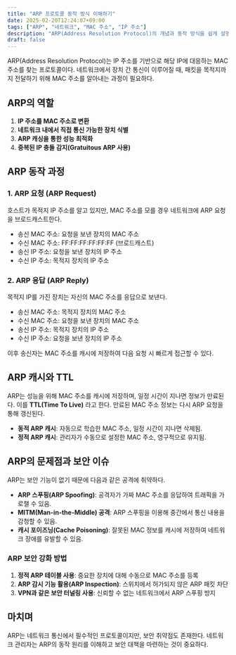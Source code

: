 ```yaml
---
title: "ARP 프로토콜 동작 방식 이해하기"
date: 2025-02-20T12:24:07+09:00
tags: ["ARP", "네트워크", "MAC 주소", "IP 주소"]
description: "ARP(Address Resolution Protocol)의 개념과 동작 방식을 쉽게 설명한다."
draft: false
---
```


ARP(Address Resolution Protocol)는 IP 주소를 기반으로 해당 IP에 대응하는 MAC 주소를 찾는 프로토콜이다. 네트워크에서 장치 간 통신이 이루어질 때, 패킷을 목적지까지 전달하기 위해 MAC 주소를 알아내는 과정이 필요하다.

## ARP의 역할

1. **IP 주소를 MAC 주소로 변환**
2. **네트워크 내에서 직접 통신 가능한 장치 식별**
3. **ARP 캐싱을 통한 성능 최적화**
4. **중복된 IP 충돌 감지(Gratuitous ARP 사용)**

## ARP 동작 과정

### 1. ARP 요청 (ARP Request)

호스트가 목적지 IP 주소를 알고 있지만, MAC 주소를 모를 경우 네트워크에 ARP 요청을 브로드캐스트한다.

-   송신 MAC 주소: 요청을 보낸 장치의 MAC 주소
-   수신 MAC 주소: FF:FF:FF:FF:FF:FF (브로드캐스트)
-   송신 IP 주소: 요청을 보낸 장치의 IP 주소
-   수신 IP 주소: 목적지 장치의 IP 주소

### 2. ARP 응답 (ARP Reply)

목적지 IP를 가진 장치는 자신의 MAC 주소를 응답으로 보낸다.

-   송신 MAC 주소: 목적지 장치의 MAC 주소
-   수신 MAC 주소: 요청을 보낸 장치의 MAC 주소
-   송신 IP 주소: 목적지 장치의 IP 주소
-   수신 IP 주소: 요청을 보낸 장치의 IP 주소

이후 송신자는 MAC 주소를 캐시에 저장하여 다음 요청 시 빠르게 접근할 수 있다.

## ARP 캐시와 TTL

ARP는 성능을 위해 MAC 주소를 캐시에 저장하며, 일정 시간이 지나면 정보가 만료된다. 이를 **TTL(Time To Live)** 라고 한다. 만료된 MAC 주소 정보는 다시 ARP 요청을 통해 갱신된다.

-   **동적 ARP 캐시**: 자동으로 학습한 MAC 주소, 일정 시간이 지나면 삭제됨.
-   **정적 ARP 캐시**: 관리자가 수동으로 설정한 MAC 주소, 영구적으로 유지됨.

## ARP의 문제점과 보안 이슈

ARP는 보안 기능이 없기 때문에 다음과 같은 공격에 취약하다.

-   **ARP 스푸핑(ARP Spoofing)**: 공격자가 가짜 MAC 주소를 응답하여 트래픽을 가로챌 수 있음.
-   **MITM(Man-in-the-Middle) 공격**: ARP 스푸핑을 이용해 중간에서 통신 내용을 감청할 수 있음.
-   **캐시 포이즈닝(Cache Poisoning)**: 잘못된 MAC 정보를 캐시에 저장하여 네트워크 장애를 유발할 수 있음.

### ARP 보안 강화 방법

1. **정적 ARP 테이블 사용**: 중요한 장치에 대해 수동으로 MAC 주소를 등록
2. **ARP 감시 기능 활용(ARP Inspection)**: 스위치에서 허가되지 않은 ARP 패킷 차단
3. **VPN과 같은 보안 터널링 사용**: 신뢰할 수 없는 네트워크에서 ARP 스푸핑 방지

## 마치며

ARP는 네트워크 통신에서 필수적인 프로토콜이지만, 보안 취약점도 존재한다. 네트워크 관리자는 ARP의 동작 원리를 이해하고 보안 대책을 마련하는 것이 중요하다.
